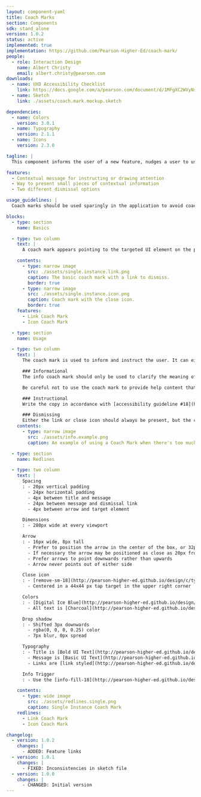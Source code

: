 ```yaml
---
layout: component-yaml
title: Coach Marks
section: Components
sdk: stand_alone
version: 1.0.2
status: active
implemented: true
implementation: https://github.com/Pearson-Higher-Ed/coach-mark/
people:
  - role: Interaction Design
    name: Albert Christy
    email: albert.christy@pearson.com
downloads:
  - name: UXD Accessibility Checklist
    link: https://docs.google.com/a/pearson.com/document/d/1MFgXC2WVyNs-R6HiGu5pEcdvSlANmMNhf2DHWl6M49w/edit?usp=sharing
  - name: Sketch
    link: ./assets/coach.mark.mockup.sketch

dependencies:
  - name: Colors
    version: 3.0.1
  - name: Typography
    version: 2.1.1
  - name: Icons
    version: 2.3.0

tagline: |
  This component informs the user of a new feature, nudges a user to use a feature or guides the user through a multistep process.

features:
  - Contextual message for instructing or drawing attention
  - Way to present small pieces of contextual information
  - Two different dismissal options

usage_guidelines: |
  Coach marks should be used sparingly in the application to avoid coach mark chains. Information presented in a coach mark should be short and sweet, focusing on one key function.

blocks:
  - type: section
    name: Basics

  - type: two column
    text: |
      A coach mark appears pointing to the targeted UI element on the page. It displays a title, description and either a dismissal link or 'X' icon. Once the coach mark is dismissed, it will not show again.

    contents:
      - type: narrow image
        src: ./assets/single.instance.link.png
        caption: The basic coach mark with a link to dismiss.
        border: true
      - type: narrow image
        src: ./assets/single.instance.icon.png
        caption: Coach mark with the close icon.
        border: true
    features:
      - Link Coach Mark
      - Icon Coach Mark

  - type: section
    name: Usage

  - type: two column
    text: |
      The coach mark is used to inform and instruct the user. It can either appear automatically, such as when a user visits a page for the first time or a new feature is added, or in response to user action, like activating an info icon.

      ### Informational
      The info coach mark should only be used to clarify the meaning of a section of the page. Prefer to use [information text](http://pearson-higher-ed.github.io/design/c/inputs/#information-error-text) if the target is a form input. One reason to break this guideline is if the amount of information would be unwieldy below the input, as in the example here.

      Be careful not to use the coach mark to provide help content that would be better served by the [Contextual Help](http://pearson-higher-ed.github.io/design/c/contextual-help/) component.

      ### Instructional
      Write the copy in accordance with [accessibility guideline #18](http://wps.pearsoned.com/accessibility/115/29601/7577872.cw/#PG18) by refering to the semantic names of the UI rather than visual appearance. For example, "Click **Start**" vs "Click the Blue Button".

      ### Dismissing
      Either the link or close icon should always be present, but the coach mark may also be dismissed when the user interacts with the targeted part of the UI. This is mostly useful for introducing new features or prompting users to take a specific action.
    contents:
      - type: narrow image
        src: ./assets/info.example.png
        caption: An example of using a Coach Mark when there's too much information to put under the input.

  - type: section
    name: Redlines

  - type: two column
    text: |
      Spacing
      : - 20px vertical padding
        - 24px horizontal padding
        - 4px between title and message
        - 24px between message and dismissal link
        - 4px between arrow and target element

      Dimensions
      : - 280px wide at every viewport

      Arrow
      : - 16px wide, 8px tall
        - Prefer to position the arrow in the center of the box, or 32px from either side
        - If necessary the arrow may be positioned as close as 20px from either end
        - Prefer arrows to point downwards rather than upwards
        - Arrow never points out of either side

      Close icon
      : - [remove-sm-18](http://pearson-higher-ed.github.io/design/c/typography/v2.1.1/#typography--bold-ui-text)
        - Centered in a 44x44 px tap target in the upper right corner

      Colors
      : - [Digital Ice Blue](http://pearson-higher-ed.github.io/design/c/colors/v3.0.1/#colors--digital-ice-blue) background color
        - All text is [Charcoal](http://pearson-higher-ed.github.io/design/c/colors/v3.0.1/#colors--charcoal)

      Drop shadow
      : - Shifted 3px downwards
        - rgba(0, 0, 0, 0.25) color
        - 7px blur, 0px spread

      Typography
      : - Title is [Bold UI Text](http://pearson-higher-ed.github.io/design/c/typography/v2.1.1/#typography--bold-ui-text)
        - Message is [Basic UI Text](http://pearson-higher-ed.github.io/design/c/typography/v2.1.1/#typography--basic-ui-text)
        - Links are [link styled](http://pearson-higher-ed.github.io/design/c/typography/v2.1.1/#typography--link) [Basic UI Text](http://pearson-higher-ed.github.io/design/c/typography/v2.1.1/#typography--basic-ui-text), but overridden to use [Charcoal](http://pearson-higher-ed.github.io/design/c/colors/v3.0.1/#colors--charcoal) for both active and hover for contrast purposes

      Info Trigger
      : - Use the [info-fill-18](http://pearson-higher-ed.github.io/design/c/typography/v2.1.1/#typography--bold-ui-text) icon

    contents:
      - type: wide image
        src: ./assets/redlines.single.png
        caption: Single Instance Coach Mark
    redlines:
      - Link Coach Mark
      - Icon Coach Mark

changelog:
  - version: 1.0.2
    changes: |
      - ADDED: Feature links
  - version: 1.0.1
    changes: |
      - FIXED: Inconsistencies in sketch file
  - version: 1.0.0
    changes: |
      - CHANGED: Initial version
---
```

